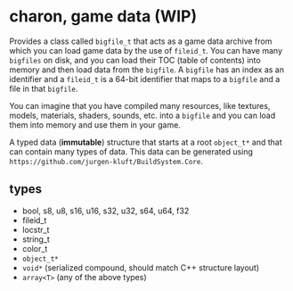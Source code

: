 # charon, game data (WIP)

Provides a class called `bigfile_t` that acts as a game data archive from which you can load game data by the use of `fileid_t`.
You can have many `bigfiles` on disk, and you can load their TOC (table of contents) into memory and then load data from the `bigfile`.
A `bigfile` has an index as an identifier and a `fileid_t` is a 64-bit identifier that maps to a `bigfile` and a file in that `bigfile`.

You can imagine that you have compiled many resources, like textures, models, materials, shaders, sounds, etc. into a `bigfile` and you can 
load them into memory and use them in your game.

A typed data (**immutable**) structure that starts at a root ``object_t*`` and that can contain many types of data.
This data can be generated using ``https://github.com/jurgen-kluft/BuildSystem.Core``.

## types

- bool, s8, u8, s16, u16, s32, u32, s64, u64, f32
- fileid_t
- locstr_t
- string_t
- color_t
- ``object_t*``
- ``void*`` (serialized compound, should match C++ structure layout)
- ``array<T>`` (any of the above types)
